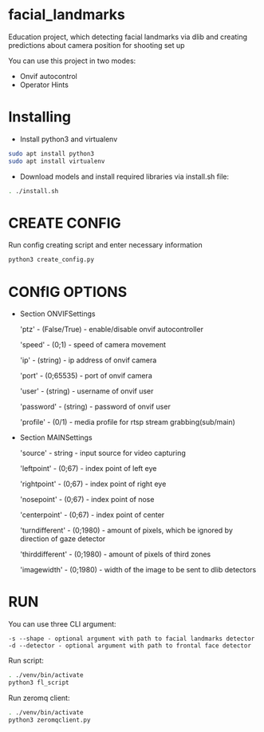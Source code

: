 # facial_landmarks
Education project, which detecting facial landmarks via dlib and creating predictions about camera position for shooting set up

You can use this project in two modes:
- Onvif autocontrol
- Operator Hints
# Installing 
- Install python3 and virtualenv
```bash
sudo apt install python3
sudo apt install virtualenv
```
- Download models and install required libraries via install.sh file:
```bash
. ./install.sh
```
# CREATE CONFIG
Run config creating script and enter necessary information
```bash
python3 create_config.py
```
# CONfIG OPTIONS
- Section ONVIFSettings

  'ptz' - (False/True) - enable/disable onvif autocontroller
  
  'speed' - (0;1) - speed of camera movement
  
  'ip' - (string) - ip address of onvif camera
  
  'port' - (0;65535) - port of onvif camera
  
  'user' - (string) - username of onvif user
  
  'password' - (string) - password of onvif user
  
  'profile' - (0/1) - media profile for rtsp stream grabbing(sub/main)
  
- Section MAINSettings

  'source' - string - input source for video capturing
  
  'leftpoint' - (0;67) - index point of left eye
  
  'rightpoint' - (0;67) - index point of right eye
  
  'nosepoint' - (0;67) - index point of nose
  
  'centerpoint' - (0;67) - index point of center
  
  'turndifferent' - (0;1980) - amount of pixels, which be ignored by direction of gaze detector
  
  'thirddifferent' - (0;1980) - amount of pixels of third zones
  
  'imagewidth' - (0;1980) - width of the image to be sent to dlib detectors
  
# RUN
You can use three CLI argument:
```
-s --shape - optional argument with path to facial landmarks detector
-d --detector - optional argument with path to frontal face detector
```
Run script:
```bash
. ./venv/bin/activate
python3 fl_script
```
Run zeromq client:
```bash
. ./venv/bin/activate
python3 zeromqclient.py
```
